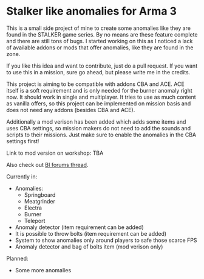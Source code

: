 # Stalker like anomalies for Arma 3
This is a small side project of mine to create some anomalies like they are found in the STALKER game series. By no means are these feature complete and there are still tons of bugs. I started working on this as I noticed a lack of available addons or mods that offer anomalies, like they are found in the zone.

If you like this idea and want to contribute, just do a pull request.
If you want to use this in a mission, sure go ahead, but please write me in the credits.

This project is aiming to be compatible with addons CBA and ACE. ACE itself is a soft requirement and is only needed for the burner anomaly right now. It should work in single and multiplayer. It tries to use as much content as vanilla offers, so this project can be implemented on mission basis and does not need any addons (besides CBA and ACE).

Additionally a mod verison has been added which adds some items and uses CBA settings, so mission makers do not need to add the sounds and scripts to their missions. Just make sure to enable the anomalies in the CBA settings first!

Link to mod version on workshop: TBA

Also check out [BI forums thread](https://forums.bistudio.com/forums/topic/212324-release-stalker-like-anomalies/).

Currently in:
* Anomalies:
    * Springboard
    * Meatgrinder
    * Electra
    * Burner
    * Teleport
* Anomaly detector (item requirement can be added)
* It is possible to throw bolts (item requirement can be added)
* System to show anomalies only around players to safe those scarce FPS
* Anomaly detector and bag of bolts item (mod verison only)

Planned:
* Some more anomalies